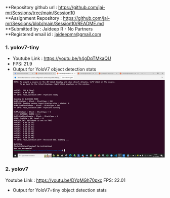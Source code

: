 **Repository github url : https://github.com/jai-mr/Sessions/tree/main/Session10 <br/>
**Assignment Repository : https://github.com/jai-mr/Sessions/blob/main/Session10/README.md <br/>
**Submitted by : Jaideep R - No Partners<br/>
**Registered email id : jaideepmr@gmail.com<br/>

### 1. yolov7-tiny
* Youtube Link : https://youtu.be/h4gDqTMkaQU
* FPS: 21.9
* Output for YoloV7 object detection stats<br/>
	<img src="img/Output-YoloV7-Interval-2andTracker.png" width="800"/>
  
### 2. yolov7
Youtube Link : https://youtu.be/DYgMGh70pxc
FPS: 22.01
* Output for YoloV7=tiny object detection stats




